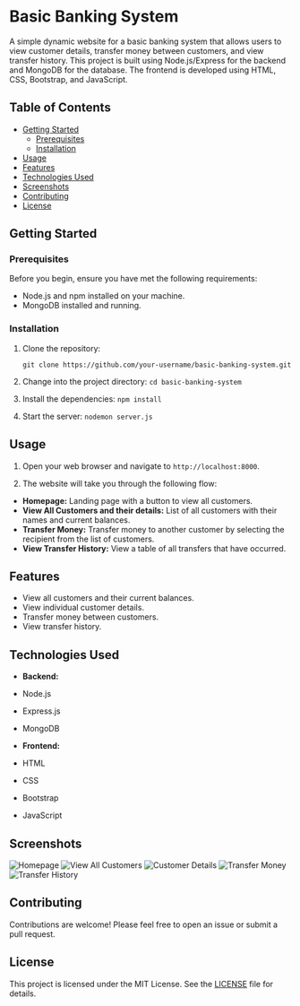 # Basic Banking System

A simple dynamic website for a basic banking system that allows users to view customer details, transfer money between customers, and view transfer history. This project is built using Node.js/Express for the backend and MongoDB for the database. The frontend is developed using HTML, CSS, Bootstrap, and JavaScript.

## Table of Contents

- [Getting Started](#getting-started)
  - [Prerequisites](#prerequisites)
  - [Installation](#installation)
- [Usage](#usage)
- [Features](#features)
- [Technologies Used](#technologies-used)
- [Screenshots](#screenshots)
- [Contributing](#contributing)
- [License](#license)

## Getting Started

### Prerequisites

Before you begin, ensure you have met the following requirements:

- Node.js and npm installed on your machine.
- MongoDB installed and running.

### Installation

1. Clone the repository:

   ``` git clone https://github.com/your-username/basic-banking-system.git ```
2. Change into the project directory:
```cd basic-banking-system```

3. Install the dependencies:
```npm install```

4. Start the server:
```nodemon server.js```


## Usage

1. Open your web browser and navigate to `http://localhost:8000`.

2. The website will take you through the following flow:
- **Homepage:** Landing page with a button to view all customers.
- **View All Customers and their details:** List of all customers with their names and current balances.
- **Transfer Money:** Transfer money to another customer by selecting the recipient from the list of customers.
- **View Transfer History:** View a table of all transfers that have occurred.

## Features

- View all customers and their current balances.
- View individual customer details.
- Transfer money between customers.
- View transfer history.

## Technologies Used

- **Backend:**
- Node.js
- Express.js
- MongoDB

- **Frontend:**
- HTML
- CSS
- Bootstrap
- JavaScript

## Screenshots

![Homepage](screenshots/homepage.png)
![View All Customers](screenshots/view-all-customers.png)
![Customer Details](screenshots/customer-details.png)
![Transfer Money](screenshots/transfer-money.png)
![Transfer History](screenshots/transfer-history.png)

## Contributing

Contributions are welcome! Please feel free to open an issue or submit a pull request.

## License

This project is licensed under the MIT License. See the [LICENSE](LICENSE) file for details.

